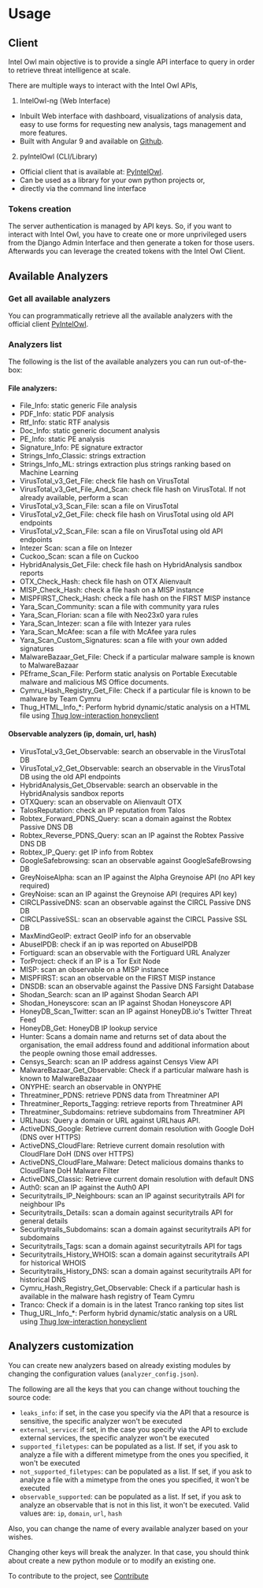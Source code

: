 # Usage

## Client
Intel Owl main objective is to provide a single API interface to query in order to retrieve threat intelligence at scale.

There are multiple ways to interact with the Intel Owl APIs, 

1. IntelOwl-ng (Web Interface)

- Inbuilt Web interface with dashboard, visualizations of analysis data, easy to use forms for requesting 
new analysis, tags management and more features. 
- Built with Angular 9 and available on [Github](https://github.com/intelowlproject/intelowl-ng).

2. pyIntelOwl (CLI/Library)

- Official client that is available at: [PyIntelOwl](https://github.com/intelowlproject/pyintelowl).
- Can be used as a library for your own python projects or,
- directly via the command line interface

### Tokens creation
The server authentication is managed by API keys. So, if you want to interact with Intel Owl, you have to create one or more unprivileged users from the Django Admin Interface and then generate a token for those users.
Afterwards you can leverage the created tokens with the Intel Owl Client.

## Available Analyzers

### Get all available analyzers
You can programmatically retrieve all the available analyzers with the official client [PyIntelOwl](https://github.com/intelowlproject/pyintelowl).

### Analyzers list

The following is the list of the available analyzers you can run out-of-the-box:

#### File analyzers:
* File_Info: static generic File analysis
* PDF_Info: static PDF analysis
* Rtf_Info: static RTF analysis
* Doc_Info: static generic document analysis
* PE_Info: static PE analysis
* Signature_Info: PE signature extractor
* Strings_Info_Classic: strings extraction
* Strings_Info_ML: strings extraction plus strings ranking based on Machine Learning
* VirusTotal_v3_Get_File: check file hash on VirusTotal
* VirusTotal_v3_Get_File_And_Scan: check file hash on VirusTotal. If not already available, perform a scan
* VirusTotal_v3_Scan_File: scan a file on VirusTotal
* VirusTotal_v2_Get_File: check file hash on VirusTotal using old API endpoints
* VirusTotal_v2_Scan_File: scan a file on VirusTotal using old API endpoints
* Intezer Scan: scan a file on Intezer
* Cuckoo_Scan: scan a file on Cuckoo
* HybridAnalysis_Get_File: check file hash on HybridAnalysis sandbox reports
* OTX_Check_Hash: check file hash on OTX Alienvault
* MISP_Check_Hash: check a file hash on a MISP instance
* MISPFIRST_Check_Hash: check a file hash on the FIRST MISP instance
* Yara_Scan_Community: scan a file with community yara rules
* Yara_Scan_Florian: scan a file with Neo23x0 yara rules
* Yara_Scan_Intezer: scan a file with Intezer yara rules
* Yara_Scan_McAfee: scan a file with McAfee yara rules
* Yara_Scan_Custom_Signatures: scan a file with your own added signatures
* MalwareBazaar_Get_File: Check if a particular malware sample is known to MalwareBazaar 
* PEframe_Scan_File: Perform static analysis on Portable Executable malware and malicious MS Office documents.
* Cymru_Hash_Registry_Get_File: Check if a particular file is known to be malware by Team Cymru
* Thug_HTML_Info_*: Perform hybrid dynamic/static analysis on a HTML file using [Thug low-interaction honeyclient](https://thug-honeyclient.readthedocs.io/)

#### Observable analyzers (ip, domain, url, hash)
* VirusTotal_v3_Get_Observable: search an observable in the VirusTotal DB
* VirusTotal_v2_Get_Observable: search an observable in the VirusTotal DB using the old API endpoints
* HybridAnalysis_Get_Observable: search an observable in the HybridAnalysis sandbox reports
* OTXQuery: scan an observable on Alienvault OTX
* TalosReputation: check an IP reputation from Talos
* Robtex_Forward_PDNS_Query: scan a domain against the Robtex Passive DNS DB
* Robtex_Reverse_PDNS_Query: scan an IP against the Robtex Passive DNS DB
* Robtex_IP_Query: get IP info from Robtex
* GoogleSafebrowsing: scan an observable against GoogleSafeBrowsing DB
* GreyNoiseAlpha: scan an IP against the Alpha Greynoise API (no API key required)
* GreyNoise: scan an IP against the Greynoise API (requires API key)
* CIRCLPassiveDNS: scan an observable against the CIRCL Passive DNS DB
* CIRCLPassiveSSL: scan an observable against the CIRCL Passive SSL DB
* MaxMindGeoIP: extract GeoIP info for an observable
* AbuseIPDB: check if an ip was reported on AbuseIPDB
* Fortiguard: scan an observable with the Fortiguard URL Analyzer
* TorProject: check if an IP is a Tor Exit Node
* MISP: scan an observable on a MISP instance
* MISPFIRST: scan an observable on the FIRST MISP instance
* DNSDB: scan an observable against the Passive DNS Farsight Database
* Shodan_Search: scan an IP against Shodan Search API
* Shodan_Honeyscore: scan an IP against Shodan Honeyscore API
* HoneyDB_Scan_Twitter: scan an IP against HoneyDB.io's Twitter Threat Feed
* HoneyDB_Get: HoneyDB IP lookup service
* Hunter: Scans a domain name and returns set of data about the organisation, the email address found and additional information about the people owning those email addresses. 
* Censys_Search: scan an IP address against Censys View API
* MalwareBazaar_Get_Observable: Check if a particular malware hash is known to MalwareBazaar
* ONYPHE: search an observable in ONYPHE
* Threatminer_PDNS: retrieve PDNS data from Threatminer API
* Threatminer_Reports_Tagging: retrieve reports from Threatminer API
* Threatminer_Subdomains: retrieve subdomains from Threatminer API
* URLhaus: Query a domain or URL against URLhaus API.
* ActiveDNS_Google: Retrieve current domain resolution with Google DoH (DNS over HTTPS)
* ActiveDNS_CloudFlare: Retrieve current domain resolution with CloudFlare DoH (DNS over HTTPS)
* ActiveDNS_CloudFlare_Malware: Detect malicious domains thanks to CloudFlare DoH Malware Filter
* ActiveDNS_Classic: Retrieve current domain resolution with default DNS
* Auth0: scan an IP against the Auth0 API
* Securitytrails_IP_Neighbours: scan an IP against securitytrails API for neighbour IPs
* Securitytrails_Details: scan a domain against securitytrails API for general details
* Securitytrails_Subdomains: scan a domain against securitytrails API for subdomains
* Securitytrails_Tags: scan a domain against securitytrails API for tags
* Securitytrails_History_WHOIS: scan a domain against securitytrails API for historical WHOIS
* Securitytrails_History_DNS: scan a domain against securitytrails API for historical DNS
* Cymru_Hash_Registry_Get_Observable: Check if a particular hash is available in the malware hash registry of Team Cymru
* Tranco: Check if a domain is in the latest Tranco ranking top sites list
* Thug_URL_Info_*: Perform hybrid dynamic/static analysis on a URL using [Thug low-interaction honeyclient](https://thug-honeyclient.readthedocs.io/)

## Analyzers customization
You can create new analyzers based on already existing modules by changing the configuration values (`analyzer_config.json`).

The following are all the keys that you can change without touching the source code:
* `leaks_info`: if set, in the case you specify via the API that a resource is sensitive, the specific analyzer won't be executed
* `external_service`: if set, in the case you specify via the API to exclude external services, the specific analyzer won't be executed
* `supported_filetypes`: can be populated as a list. If set, if you ask to analyze a file with a different mimetype from the ones you specified, it won't be executed
* `not_supported_filetypes`: can be populated as a list. If set, if you ask to analyze a file with a mimetype from the ones you specified, it won't be executed
* `observable_supported`: can be populated as a list. If set, if you ask to analyze an observable that is not in this list, it won't be executed. Valid values are: `ip`, `domain`, `url`, `hash`

Also, you can change the name of every available analyzer based on your wishes.

Changing other keys will break the analyzer. In that case, you should think about create a new python module or to modify an existing one.

To contribute to the project, see [Contribute](./Contribute.md)